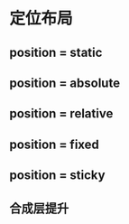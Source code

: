 # 定位布局

## position = static

## position = absolute

## position = relative

## position = fixed

## position = sticky

## 合成层提升
